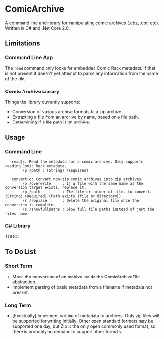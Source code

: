 # ComicArchive

A command line and library for manipulating comic archives (.cbz, .cbr, etc). Written in C# and .Net Core 2.0.

## Limitations

### Command Line App

The `read` command only looks for embedded Comic Rack metadata. If that is not present it doesn't yet attempt to parse any information from the name of the file.

### Comic Archive Library

Things the library currently supports:

- Conversion of various archive formats to a zip archive.
- Extracting a file from an archive by name, based on a file path.
- Determining if a file path is an archive.

## Usage

### Command Line

```
   read|r: Read the metadata for a comic archive. Only supports reading Comic Rack metadata.
        /p /path : (String) (Required)

   convert|c: Convert non-zip comic archives into zip archives.
        /o /overwrite     : If a file with the same name as the conversion target exists, replace it.
        /p /path          : The file or folder of files to convert. (String) (Required) (Path exists (file or directory))
        /r /replace       : Delete the original file once the conversion is complete.
        /s /showfullpaths : Show full file paths instead of just the files name.
```

### C# Library

TODO:

## To Do List

### Short Term

- Move the conversion of an archive inside the ComicArchiveFile abstraction.
- Implement parsing of basic metadata from a filename if metadata not present.

### Long Term

- [Eventually] Implement writing of metadata to archives. Only zip files will be supported for writing initially. Other open standard formats may be supported one day, but Zip is the only open commonly used format, so there is probably no demand to support other formats.
